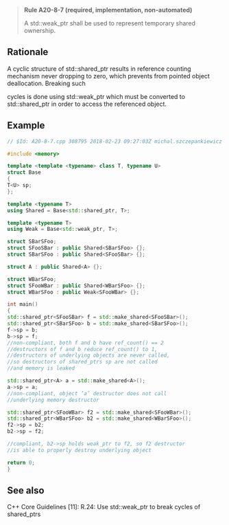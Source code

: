 > **Rule A20-8-7 (required, implementation, non-automated)**
>
> A std::weak_ptr shall be used to represent temporary shared ownership.

## Rationale

A cyclic structure of std::shared_ptr results in reference counting mechanism never
dropping to zero, which prevents from pointed object deallocation. Breaking such

cycles is done using std::weak_ptr which must be converted to std::shared_ptr in order to
access the referenced object.

## Example

```cpp
// $Id: A20-8-7.cpp 308795 2018-02-23 09:27:03Z michal.szczepankiewicz $

#include <memory>

template <template <typename> class T, typename U>
struct Base
{
T<U> sp;
};

template <typename T>
using Shared = Base<std::shared_ptr, T>;

template <typename T>
using Weak = Base<std::weak_ptr, T>;

struct SBarSFoo;
struct SFooSBar : public Shared<SBarSFoo> {};
struct SBarSFoo : public Shared<SFooSBar> {};

struct A : public Shared<A> {};

struct WBarSFoo;
struct SFooWBar : public Shared<WBarSFoo> {};
struct WBarSFoo : public Weak<SFooWBar> {};

int main()
{
std::shared_ptr<SFooSBar> f = std::make_shared<SFooSBar>();
std::shared_ptr<SBarSFoo> b = std::make_shared<SBarSFoo>();
f->sp = b;
b->sp = f;
//non-compliant, both f and b have ref_count() == 2
//destructors of f and b reduce ref_count() to 1,
//destructors of underlying objects are never called,
//so destructors of shared_ptrs sp are not called
//and memory is leaked

std::shared_ptr<A> a = std::make_shared<A>();
a->sp = a;
//non-compliant, object ’a’ destructor does not call
//underlying memory destructor

std::shared_ptr<SFooWBar> f2 = std::make_shared<SFooWBar>();
std::shared_ptr<WBarSFoo> b2 = std::make_shared<WBarSFoo>();
f2->sp = b2;
b2->sp = f2;

//compliant, b2->sp holds weak_ptr to f2, so f2 destructor
//is able to properly destroy underlying object

return 0;
}

```

## See also

C++ Core Guidelines [11]: R.24: Use std::weak_ptr to break cycles of
shared_ptrs
